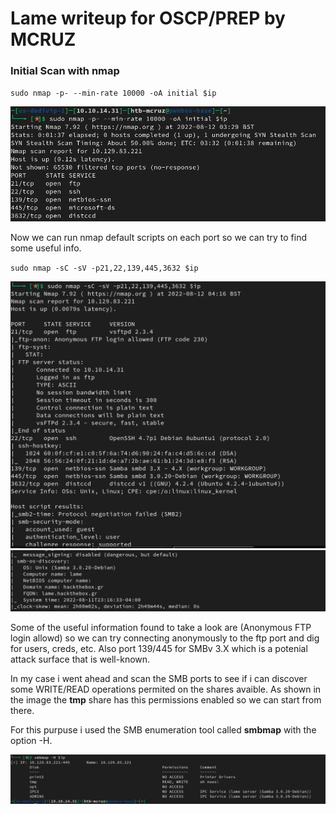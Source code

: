 # **Lame writeup for OSCP/PREP by MCRUZ**
### Initial Scan with nmap

``sudo nmap -p- --min-rate 10000 -oA initial $ip``

<img src="lame_nmap.png" />

Now we can run nmap default scripts on each port so we can try to find some useful info.

``sudo nmap -sC -sV -p21,22,139,445,3632 $ip``

<img src="nmap_sc1.png" />
<img src="nmap_sc2.png" />

Some of the useful information found to take a look are (Anonymous FTP login allowd) so we can try connecting anonymously to the ftp port and dig for users, creds, etc. Also port 139/445 for SMBv 3.X which is a potenial attack surface that is well-known.

In my case i went ahead and scan the SMB ports to see if i can discover some WRITE/READ operations permited on the shares avaible. As shown in the image the **tmp** share has this permissions enabled so we can start from there.

For this purpuse i used the SMB enumeration tool called **smbmap** with the option -H.

<img src="smbmap.png" />
